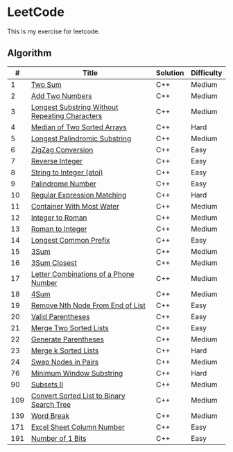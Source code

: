 LeetCode
========
This is my exercise for leetcode.

## Algorithm

| # | Title | Solution | Difficulty |
|---|-------|----------|------------|
|1  | [Two Sum](https://leetcode.com/problems/two-sum/) | C++ | Medium |
|2  | [Add Two Numbers](https://leetcode.com/problems/add-two-numbers/) | C++ | Medium |
|3  | [Longest Substring Without Repeating Characters](https://leetcode.com/problems/longest-substring-without-repeating-characters/) | C++ | Medium |
|4  | [Median of Two Sorted Arrays](https://leetcode.com/problems/median-of-two-sorted-arrays/) | C++ | Hard |
|5  | [Longest Palindromic Substring](https://leetcode.com/problems/longest-palindromic-substring/) | C++ | Medium |
|6  | [ZigZag Conversion](https://leetcode.com/problems/zigzag-conversion/) | C++ | Easy |
|7  | [Reverse Integer](https://leetcode.com/problems/reverse-integer/) | C++ | Easy |
|8  | [String to Integer (atoi)](https://leetcode.com/problems/string-to-integer-atoi/) | C++ | Easy |
|9  | [Palindrome Number](https://leetcode.com/problems/palindrome-number/) | C++ | Easy |
|10 | [Regular Expression Matching](https://leetcode.com/problems/regular-expression-matching/) | C++ | Hard |
|11 | [Container With Most Water](https://leetcode.com/problems/container-with-most-water/) | C++ | Medium |
|12 | [Integer to Roman](https://leetcode.com/problems/integer-to-roman/) | C++ | Medium |
|13 | [Roman to Integer](https://leetcode.com/problems/roman-to-integer/) | C++ | Medium |
|14 | [Longest Common Prefix](https://leetcode.com/problems/longest-common-prefix/) | C++ | Easy |
|15 | [3Sum](https://leetcode.com/problems/3sum/) | C++ | Medium |
|16 | [3Sum Closest](https://leetcode.com/problems/3sum-closest/) | C++ | Medium |
|17 | [Letter Combinations of a Phone Number](https://leetcode.com/problems/letter-combinations-of-a-phone-number/) | C++ | Medium |
|18 | [4Sum](https://leetcode.com/problems/4sum/) | C++ | Medium |
|19 | [Remove Nth Node From End of List](https://leetcode.com/problems/remove-nth-node-from-end-of-list/) | C++ | Easy |
|20 | [Valid Parentheses](https://leetcode.com/problems/valid-parentheses/) | C++ | Easy |
|21 | [Merge Two Sorted Lists](https://leetcode.com/problems/merge-two-sorted-lists/) | C++ | Easy |
|22 | [Generate Parentheses](https://leetcode.com/problems/generate-parentheses/) | C++ | Medium |
|23 | [Merge k Sorted Lists](https://leetcode.com/problems/merge-k-sorted-lists/) | C++ | Hard |
|24 | [Swap Nodes in Pairs ](https://leetcode.com/problems/swap-nodes-in-pairs/) | C++ | Medium |
|76 | [Minimum Window Substring](https://leetcode.com/problems/minimum-window-substring/) | C++ | Hard |
|90 | [Subsets II](https://leetcode.com/problems/subsets-ii/) | C++ | Medium |
|109| [Convert Sorted List to Binary Search Tree](https://leetcode.com/problems/convert-sorted-list-to-binary-search-tree/) | C++ | Medium |
|139| [Word Break](https://leetcode.com/problems/word-break/) | C++ | Medium |
|171| [Excel Sheet Column Number](https://leetcode.com/problems/excel-sheet-column-number/) | C++ | Easy |
|191| [Number of 1 Bits](https://leetcode.com/problems/number-of-1-bits/) | C++ | Easy |
